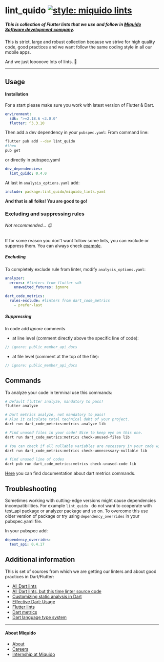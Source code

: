<!-- 
This README describes the package. If you publish this package to pub.dev,
this README's contents appear on the landing page for your package.

For information about how to write a good package README, see the guide for
[writing package pages](https://dart.dev/guides/libraries/writing-package-pages). 

For general information about developing packages, see the Dart guide for
[creating packages](https://dart.dev/guides/libraries/create-library-packages)
and the Flutter guide for
[developing packages and plugins](https://flutter.dev/developing-packages). 
-->
# lint_quido [![style: miquido lints](https://badgen.net/badge/style/miquido-flutter-lints/blue?icon=terminal)](https://github.com/miquido/lint_quido)
##### This is collection of Flutter lints that we use and follow in [Miquido Software development company](https://www.miquido.com).

This is strict, large and robust collection because we strive for high quality code, good practices and we want follow the same coding style in all our mobile apps.

And we just looooove lots of lints. :blue_heart:

---

## Usage
#### Installation
For a start please make sure you work with latest version of Flutter & Dart.
```yaml
environment:
  sdk: ">=2.18.6 <3.0.0"
  flutter: ^3.3.10
```

Then add a dev dependency in your `pubspec.yaml`:
From command line: 
```bash
flutter pub add --dev lint_quido
#then
pub get
```

or directly in pubspec.yaml

```yaml
dev_dependencies:
  lint_quido: 0.4.0
```

At last in `analysis_options.yaml` add:
```yaml
include: package:lint_quido/miquido_lints.yaml
```

**And that is all folks! You are good to go!**

### Excluding and suppressing rules
###### Not recommended... :wink:
If for some reason you don't want follow some lints, you can exclude or suppress them.
You can always check [example](/example/lib).

##### Excluding
To completely exclude rule from linter, modify `analysis_options.yaml`:
```yaml
analyzer:
  errors: #linters from flutter sdk
    unawaited_futures: ignore

dart_code_metrics:
  rules-exclude: #linters from dart_code_metrics
    - prefer-last
```

##### Suppressing
In code add _ignore_ comments
- at line level (comment directly above the specific line of code):
```dart
// ignore: public_member_api_docs
```
- at file level (comment at the top of the file):
```dart
// ignore: public_member_api_docs
```

## Commands
To analyze your code in terminal use this commands:
```sh
# Default flutter analyze, mandatory to pass!
flutter analyze

# Dart metrics analyze, not mandatory to pass!
# Also it calculate total technical debt of your project.
dart run dart_code_metrics:metrics analyze lib

# Find unused files in your code! Nice to keep eye on this one.
dart run dart_code_metrics:metrics check-unused-files lib

# You can check if all nullable variables are necessary in your code with
dart run dart_code_metrics:metrics check-unnecessary-nullable lib

# find unused line of codes
dart pub run dart_code_metrics:metrics check-unused-code lib
```

[Here](https://dartcodemetrics.dev/docs/cli/overview#available-commands) you can find documentation about dart metrics commands.

## Troubleshooting
Sometimes working with cutting-edge versions might cause dependencies incompatibilities. For example `lint_quido ` do not want to cooperate with test_api package or analyzer package and so on.
To overcome this use older version of package or try using
`dependency_overrides` in your pubspec.yaml file.

In your pubspec add:
```yaml
dependency_overrides:
  test_api: 0.4.17
```

## Additional information
This is set of sources from which we are getting our linters and about good practices in Dart/Flutter:
- [All Dart lints](https://dart-lang.github.io/linter/lints/)
- [All Dart lints, but this time linter source code](https://github.com/dart-lang/linter/blob/master/example/all.yaml)
- [Customizing static analysis in Dart](https://dart.dev/guides/language/analysis-options)
- [Effective Dart: Usage](https://dart.dev/guides/language/effective-dart/usage)
- [Flutter lints](https://github.com/flutter/packages/tree/master/packages/flutter_lints)
- [Dart metrics](https://dartcodemetrics.dev/docs/rules/overview)
- [Dart language type system](https://github.com/dart-lang/language/tree/master/resources/type-system)

---
#### About Miquido
- [About](https://careers.miquido.com/about-us/)
- [Careers](https://careers.miquido.com/job-offers/)
- [Internship at Miquido](https://careers.miquido.com/students/)
